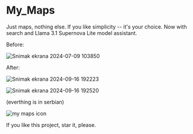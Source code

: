 # My_Maps
Just maps, nothing else. If you like simplicity -- it's your choice. Now with search and Llama 3.1 Supernova Lite model assistant.

Before:

![Snimak ekrana 2024-07-09 103850](https://github.com/Anonymous6598/My_Maps/assets/121385046/dced3cf7-2663-45da-9fa4-268e048c4c47)

After:

![Snimak ekrana 2024-09-16 192223](https://github.com/user-attachments/assets/db3caee0-ad7b-4868-8ca8-823a5ae71bf0)

![Snimak ekrana 2024-09-16 192520](https://github.com/user-attachments/assets/e118476e-3693-472f-9813-e2223119085b)

(everthing is in serbian)

![my maps icon](https://github.com/Anonymous6598/My_Maps/assets/121385046/cf5ed704-a4a0-4d93-a908-fede0f9ac2a4)

If you like this project, star it, please.
